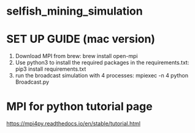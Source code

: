 # selfish_mining_simulation

# SET UP GUIDE (mac version)
1. Download MPI from brew: brew install open-mpi
2. Use python3 to install the required packages in the requirements.txt: pip3 install requirements.txt
3. run the broadcast simulation with 4 processes: mpiexec -n 4 python Broadcast.py  

# MPI for python tutorial page
https://mpi4py.readthedocs.io/en/stable/tutorial.html
